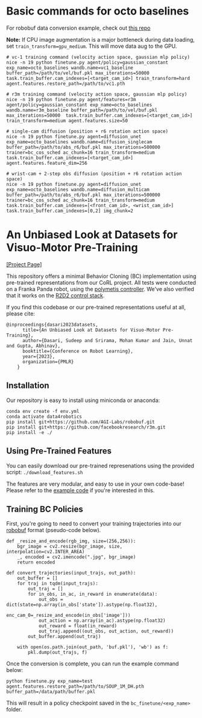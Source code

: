 # Basic commands for octo baselines
For robobuf data conversion example, check out [this repo](https://github.com/AGI-Labs/r2d2_to_robobuf)

**Note:** If CPU image augmentation is a major bottleneck during data loading, set `train_transform=gpu_medium`. This will move data aug to the GPU. 

```
# vc-1 training command (velocity action space, gaussian mlp policy)
nice -n 19 python finetune.py agent/policy=gaussian_constant exp_name=octo_baselines wandb.name=vc1_baseline buffer_path=/path/to/vel/buf.pkl max_iterations=50000  task.train_buffer.cam_indexes=[<target_cam_id>] train_transform=hard agent.features.restore_path=/path/to/vc1.pth

# r3m training command (velocity action space, gaussian mlp policy)
nice -n 19 python finetune.py agent/features=r3m agent/policy=gaussian_constant exp_name=octo_baselines wandb.name=r3m_baseline buffer_path=/path/to/vel/buf.pkl max_iterations=50000  task.train_buffer.cam_indexes=[<target_cam_id>] train_transform=medium agent.features.size=50

# single-cam diffusion (position + r6 rotation action space)
nice -n 19 python finetune.py agent=diffusion_unet exp_name=octo_baselines wandb.name=diffusion_singlecam buffer_path=/path/to/abs_r6/buf.pkl max_iterations=500000  trainer=bc_cos_sched ac_chunk=16 train_transform=medium task.train_buffer.cam_indexes=[<target_cam_id>] agent.features.feature_dim=256

# wrist-cam + 2-step obs diffusion (position + r6 rotation action space)
nice -n 19 python finetune.py agent=diffusion_unet exp_name=octo_baselines wandb.name=diffusion_multicam buffer_path=/path/to/abs_r6/buf.pkl max_iterations=500000  trainer=bc_cos_sched ac_chunk=16 train_transform=medium task.train_buffer.cam_indexes=[<front_cam_id>, <wrist_cam_id>] task.train_buffer.cam_indexes=[0,2] img_chunk=2
```

# An Unbiased Look at Datasets for Visuo-Motor Pre-Training
[[Project Page]](https://data4robotics.github.io/)

This repository offers a minimal Behavior Cloning (BC) implementation using pre-trained representations from our CoRL project. All tests were conducted on a Franka Panda robot, using the [polymetis controller](https://facebookresearch.github.io/fairo/polymetis/). We've also verified that it works on the [R2D2 control stack](https://github.com/AlexanderKhazatsky/R2D2/tree/main).

If you find this codebase or our pre-trained representations useful at all, please cite:
```
@inproceedings{dasari2023datasets,
      title={An Unbiased Look at Datasets for Visuo-Motor Pre-Training},
      author={Dasari, Sudeep and Srirama, Mohan Kumar and Jain, Unnat and Gupta, Abhinav},
      booktitle={Conference on Robot Learning},
      year={2023},
      organization={PMLR}
    }
```
## Installation
Our repository is easy to install using miniconda or anaconda:

```
conda env create -f env.yml
conda activate data4robotics
pip install git+https://github.com/AGI-Labs/robobuf.git
pip install git+https://github.com/facebookresearch/r3m.git
pip install -e ./
```

## Using Pre-Trained Features
You can easily download our pre-trained represenations using the provided script: `./download_features.sh` 

The features are very modular, and easy to use in your own code-base! Please refer to the [example code](https://github.com/SudeepDasari/data4robotics/blob/main/pretrained_networks_example.py) if you're interested in this.

## Training BC Policies
First, you're going to need to convert your training trajectories into our [robobuf](https://github.com/AGI-Labs/robobuf/tree/main) format (pseudo-code below).
```
def _resize_and_encode(rgb_img, size=(256,256)):
    bgr_image = cv2.resize(bgr_image, size, interpolation=cv2.INTER_AREA)
    _, encoded = cv2.imencode(".jpg", bgr_image)
    return encoded

def convert_trajectories(input_trajs, out_path):
    out_buffer = []
    for traj in tqdm(input_trajs):
        out_traj = []
        for in_obs, in_ac, in_reward in enumerate(data):
            out_obs = dict(state=np.array(in_obs['state']).astype(np.float32),
                           enc_cam_0=_resize_and_encode(in_obs['image']))
            out_action = np.array(in_ac).astype(np.float32)
            out_reward = float(in_reward)
            out_traj.append((out_obs, out_action, out_reward))
        out_buffer.append(out_traj)

    with open(os.path.join(out_path, 'buf.pkl'), 'wb') as f:
        pkl.dump(out_trajs, f)
```

Once the conversion is complete, you can run the example command below:
```
python finetune.py exp_name=test agent.features.restore_path=/path/to/SOUP_1M_DH.pth buffer_path=/data/path/buffer.pkl
```
This will result in a policy checkpoint saved in the `bc_finetune/<exp_name>` folder.
